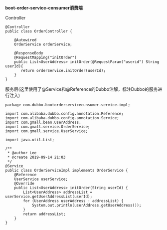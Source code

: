 **boot-order-service-consumer消费端**

Controller

	@Controller
	public class OrderController {
	
	    @Autowired
	    OrderService orderService;
	
	    @ResponseBody
	    @RequestMapping("initOrder")
	    public List<UserAddress> initOrder(@RequestParam("userid") String userId){
	       return orderService.initOrder(userId);
	    }
	}

服务层(这里使用了@Service和@Reference的Dubbo注解，标注Dubbo的服务进行注入)

	package com.dubbo.bootorderservicecunsumer.service.impl;
	
	import com.alibaba.dubbo.config.annotation.Reference;
	import com.alibaba.dubbo.config.annotation.Service;
	import com.gmall.bean.UserAddress;
	import com.gmall.service.OrderService;
	import com.gmall.service.UserService;
	
	import java.util.List;
	
	/**
	 * @author Lee
	 * @create 2019-09-14 21:03
	 */
	@Service
	public class OrderServiceImpl implements OrderService {
	    @Reference
	    UserService userService;
	    @Override
	    public List<UserAddress> initOrder(String userId) {
	        List<UserAddress> addressList = userService.getUserAddressList(userId);
	        for (UserAddress userAddress : addressList) {
	            System.out.println(userAddress.getUserAddress());
	        }
	        return addressList;
	    }
	}

